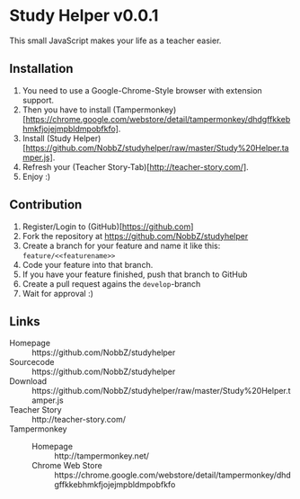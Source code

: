 Study Helper v0.0.1
===================

This small JavaScript makes your life as a teacher easier.

Installation
------------

1. You need to use a Google-Chrome-Style browser with extension support.
2. Then you have to install (Tampermonkey)[https://chrome.google.com/webstore/detail/tampermonkey/dhdgffkkebhmkfjojejmpbldmpobfkfo].
3. Install (Study Helper)[https://github.com/NobbZ/studyhelper/raw/master/Study%20Helper.tamper.js].
4. Refresh your (Teacher Story-Tab)[http://teacher-story.com/].
5. Enjoy :)

Contribution
------------

1. Register/Login to (GitHub)[https://github.com]
2. Fork the repository at https://github.com/NobbZ/studyhelper
3. Create a branch for your feature and name it like this:
   `feature/<<featurename>>`
4. Code your feature into that branch.
5. If you have your feature finished, push that branch to GitHub
6. Create a pull request agains the `develop`-branch
7. Wait for approval :)

Links
-----

<dl>
  <dt>Homepage</dt>
  <dd>https://github.com/NobbZ/studyhelper</dd>
  <dt>Sourcecode</dt>
  <dd>https://github.com/NobbZ/studyhelper</dd>
  <dt>Download</dt>
  <dd>https://github.com/NobbZ/studyhelper/raw/master/Study%20Helper.tamper.js</dd>
  <dt>Teacher Story</dt>
  <dd>http://teacher-story.com/</dd>
  <dt>Tampermonkey</dt>
  <dd>
    <dl>
      <dt>Homepage</dt>
      <dd>http://tampermonkey.net/</dd>
      <dt>Chrome Web Store</dt>
      <dd>https://chrome.google.com/webstore/detail/tampermonkey/dhdgffkkebhmkfjojejmpbldmpobfkfo</dd>
    </dl>
  </dd>
</dl>
